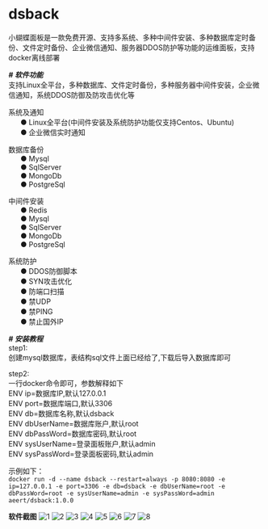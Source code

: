 # dsback
小蝴蝶面板是一款免费开源、支持多系统、多种中间件安装、多种数据库定时备份、文件定时备份、企业微信通知、服务器DDOS防护等功能的运维面板，支持docker离线部署

***# 软件功能***</br>
支持Linux全平台，多种数据库、文件定时备份，多种服务器中间件安装，企业微信通知，系统DDOS防御及防攻击优化等

系统及通知</br>
&nbsp;&nbsp;&nbsp;&nbsp;&nbsp;&nbsp;● Linux全平台(中间件安装及系统防护功能仅支持Centos、Ubuntu)</br>
&nbsp;&nbsp;&nbsp;&nbsp;&nbsp;&nbsp;● 企业微信实时通知

数据库备份</br>
&nbsp;&nbsp;&nbsp;&nbsp;&nbsp;&nbsp;● Mysql</br>
&nbsp;&nbsp;&nbsp;&nbsp;&nbsp;&nbsp;● SqlServer</br>
&nbsp;&nbsp;&nbsp;&nbsp;&nbsp;&nbsp;● MongoDb</br>
&nbsp;&nbsp;&nbsp;&nbsp;&nbsp;&nbsp;● PostgreSql

中间件安装</br>
&nbsp;&nbsp;&nbsp;&nbsp;&nbsp;&nbsp;● Redis</br>
&nbsp;&nbsp;&nbsp;&nbsp;&nbsp;&nbsp;● Mysql</br>
&nbsp;&nbsp;&nbsp;&nbsp;&nbsp;&nbsp;● SqlServer</br>
&nbsp;&nbsp;&nbsp;&nbsp;&nbsp;&nbsp;● MongoDb</br>
&nbsp;&nbsp;&nbsp;&nbsp;&nbsp;&nbsp;● PostgreSql

系统防护</br>
&nbsp;&nbsp;&nbsp;&nbsp;&nbsp;&nbsp;● DDOS防御脚本</br>
&nbsp;&nbsp;&nbsp;&nbsp;&nbsp;&nbsp;● SYN攻击优化</br>
&nbsp;&nbsp;&nbsp;&nbsp;&nbsp;&nbsp;● 防端口扫描</br>
&nbsp;&nbsp;&nbsp;&nbsp;&nbsp;&nbsp;● 禁UDP</br>
&nbsp;&nbsp;&nbsp;&nbsp;&nbsp;&nbsp;● 禁PING</br>
&nbsp;&nbsp;&nbsp;&nbsp;&nbsp;&nbsp;● 禁止国外IP

***# 安装教程***</br>
step1:</br>
创建mysql数据库，表结构sql文件上面已经给了,下载后导入数据库即可</br>

step2:</br>
一行docker命令即可，参数解释如下</br>
ENV ip=数据库IP,默认127.0.0.1</br>
ENV port=数据库端口,默认3306</br>
ENV db=数据库名称,默认dsback</br>
ENV dbUserName=数据库账户,默认root</br>
ENV dbPassWord=数据库密码,默认root</br>
ENV sysUserName=登录面板账户,默认admin</br>
ENV sysPassWord=登录面板密码,默认admin</br>

示例如下：</br>
```docker run -d --name dsback --restart=always -p 8080:8080 -e ip=127.0.0.1 -e port=3306 -e db=dsback -e dbUserName=root -e dbPassWord=root -e sysUserName=admin -e sysPassWord=admin aeert/dsback:1.0.0```

**软件截图**
![1](https://user-images.githubusercontent.com/95081538/184537489-4f3b6fde-b33c-4f4c-99cf-975f7c14b5e8.png)
![2](https://user-images.githubusercontent.com/95081538/184536773-62ceec30-23a6-4d6c-8c51-52828ddd80cb.jpg)
![3](https://user-images.githubusercontent.com/95081538/184536778-6d13e0e7-cfc9-41b6-8198-f445304ae08c.jpg)
![4](https://user-images.githubusercontent.com/95081538/184536780-e648e985-cff9-44f6-9203-dc8e3c67a3a8.jpg)
![5](https://user-images.githubusercontent.com/95081538/184536784-3dec196c-6033-47df-a755-70985b2df6b0.jpg)
![6](https://user-images.githubusercontent.com/95081538/184536786-a33cd91b-5abe-4333-a2af-b7fe8a007cc3.jpg)
![7](https://user-images.githubusercontent.com/95081538/184536788-33b0d50c-5ee4-4391-b73d-e5f22146c7b0.jpg)
![8](https://user-images.githubusercontent.com/95081538/184536792-393c7e0c-7e17-4ac3-9683-6420c68e9839.jpg)
